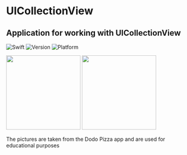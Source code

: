 # UICollectionView

## Application for working with UICollectionView
![Swift](https://img.shields.io/badge/Swift-5.9-red.svg)
![Version](https://img.shields.io/cocoapods/v/SwiftEntryKit.svg?style=flat-square)
![Platform](http://img.shields.io/badge/platform-iOS-blue.svg?style=flat)

<img src="https://github.com/DariaRahman/UICollectionView/assets/94872418/13d0fd81-e336-4c3e-87d8-5a86b8a77687" width="200"/>        
<img src="https://github.com/DariaRahman/UICollectionView/assets/94872418/3a21328f-25cf-40e7-9f9f-ba923b3b5caf" width="200"/>  
 
The pictures are taken from the Dodo Pizza app and are used for educational purposes
